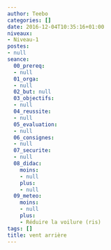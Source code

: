 ```yaml
---
author: Teebo
categories: []
date: 2016-12-04T10:35:16+01:00
niveaux:
- Niveau-1
postes:
- null
seance:
  00_prereq:
  - null
  01_orga:
  - null
  02_but: null
  03_objectifs:
  - null
  04_reussite:
  - null
  05_evaluation:
  - null
  06_consignes:
  - null
  07_securite:
  - null
  08_didac:
    moins:
    - null
    plus:
    - null
  09_meteo:
    moins:
    - null
    plus:
    - Réduire la voilure (ris)
tags: []
title: vent arrière
---
```


